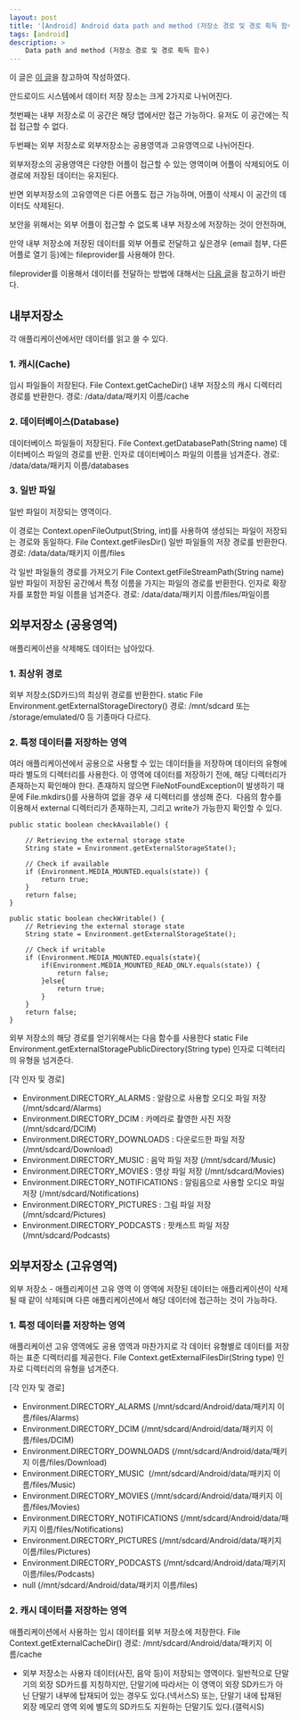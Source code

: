 ```yaml
---
layout: post
title: '[Android] Android data path and method (저장소 경로 및 경로 획득 함수)'
tags: [android]
description: >
    Data path and method (저장소 경로 및 경로 획득 함수)
---
```


이 글은 [이 글](http://egloos.zum.com/pavecho/v/7204359)을 참고하여 작성하였다.

안드로이드 시스템에서 데이터 저장 장소는 크게 2가지로 나뉘어진다. 

첫번째는 내부 저장소로 이 공간은 해당 앱에서만 접근 가능하다. 유저도 이 공간에는 직접 접근할 수 없다. 

두번째는 외부 저장소로 외부저장소는 공용영역과 고유영역으로 나뉘어진다. 

외부저장소의 공용영역은 다양한 어플이 접근할 수 있는 영역이며 어플이 삭제되어도 이 경로에 저장된 데이터는 유지된다.

반면 외부저장소의 고유영역은 다른 어플도 접근 가능하며, 어플이 삭제시 이 공간의 데이터도 삭제된다.

보안을 위해서는 외부 어플이 접근할 수 없도록 내부 저장소에 저장하는 것이 안전하며, 

만약 내부 저장소에 저장된 데이터를 외부 어플로 전달하고 싶은경우 (email 첨부, 다른어플로 열기 등)에는 fileprovider를 사용해야 한다. 

fileprovider를 이용해서 데이터를 전달하는 방법에 대해서는 [다음 글](http://jinyongjeong.github.io/2018/09/29/fileprovider/)을 참고하기 바란다.


## 내부저장소

각 애플리케이션에서만 데이터를 읽고 쓸 수 있다.

### 1. 캐시(Cache)

임시 파일들이 저장된다.
File Context.getCacheDir()
내부 저장소의 캐시 디렉터리 경로를 반환한다.
경로: /data/data/패키지 이름/cache

### 2. 데이터베이스(Database)

데이터베이스 파일들이 저장된다.
File Context.getDatabasePath(String name)
데이터베이스 파일의 경로를 반환. 인자로 데이터베이스 파일의 이름을 넘겨준다.
경로: /data/data/패키지 이름/databases

### 3. 일반 파일

일반 파일이 저장되는 영역이다. 

이 경로는 Context.openFileOutput(String, int)를 사용하여 생성되는 파일이 저장되는 경로와 동일하다.
File Context.getFilesDir()
일반 파일들의 저장 경로를 반환한다.
경로: /data/data/패키지 이름/files

각 일반 파일들의 경로를 가져오기
File Context.getFileStreamPath(String name)
일반 파일이 저장된 공간에서 특정 이름을 가지는 파일의 경로를 반환한다.
인자로 확장자를 포함한 파일 이름을 넘겨준다.
경로: /data/data/패키지 이름/files/파일이름

## 외부저장소 (공용영역)

애플리케이션을 삭제해도 데이터는 남아있다.

### 1. 최상위 경로

외부 저장소(SD카드)의 최상위 경로를 반환한다.
static File Environment.getExternalStorageDirectory()
경로: /mnt/sdcard 또는 /storage/emulated/0 등 기종마다 다르다.   

### 2. 특정 데이터를 저장하는 영역

여러 애플리케이션에서 공용으로 사용할 수 있는 데이터들을 저장하며 데이터의 유형에 따라 별도의 디렉터리를 사용한다.
이 영역에 데이터를 저장하기 전에, 해당 디렉터리가 존재하는지 확인해야 한다. 존재하지 않으면 FileNotFoundException이 발생하기 때문에 File.mkdirs()를 사용하여 없을 경우 새 디렉터리를 생성해 준다. 
다음의 함수를 이용해서 external 디렉터리가 존재하는지, 그리고 write가 가능한지 확인할 수 있다.

```
public static boolean checkAvailable() {

    // Retrieving the external storage state
    String state = Environment.getExternalStorageState();

    // Check if available
    if (Environment.MEDIA_MOUNTED.equals(state)) {
        return true;
    }
    return false;
}

public static boolean checkWritable() {
    // Retrieving the external storage state
    String state = Environment.getExternalStorageState();

    // Check if writable
    if (Environment.MEDIA_MOUNTED.equals(state){
        if(Environment.MEDIA_MOUNTED_READ_ONLY.equals(state)) {
            return false;
        }else{
            return true;
        }
    }
    return false;
}
```
외부 저장소의 해당 경로를 얻기위해서는 다음 함수를 사용한다
static File Environment.getExternalStoragePublicDirectory(String type)
인자로 디렉터리의 유형을 넘겨준다.

[각 인자 및 경로]

* Environment.DIRECTORY_ALARMS : 알람으로 사용할 오디오 파일 저장 (/mnt/sdcard/Alarms)
* Environment.DIRECTORY_DCIM : 카메라로 촬영한 사진 저장 (/mnt/sdcard/DCIM)
*  Environment.DIRECTORY_DOWNLOADS : 다운로드한 파일 저장 (/mnt/sdcard/Download)
* Environment.DIRECTORY_MUSIC : 음악 파일 저장 (/mnt/sdcard/Music)
* Environment.DIRECTORY_MOVIES : 영상 파일 저장 (/mnt/sdcard/Movies)
* Environment.DIRECTORY_NOTIFICATIONS : 알림음으로 사용할 오디오 파일 저장 (/mnt/sdcard/Notifications)
* Environment.DIRECTORY_PICTURES : 그림 파일 저장 (/mnt/sdcard/Pictures)
* Environment.DIRECTORY_PODCASTS : 팟캐스트 파일 저장 (/mnt/sdcard/Podcasts)

## 외부저장소 (고유영역)

외부 저장소 - 애플리케이션 고유 영역
이 영역에 저장된 데이터는 애플리케이션이 삭제될 때 같이 삭제되며 다른 애플리케이션에서 해당 데이터에 접근하는 것이 가능하다.

### 1. 특정 데이터를 저장하는 영역

애플리케이션 고유 영역에도 공용 영역과 마찬가지로 각 데이터 유형별로 데이터를 저장하는 표준 디렉터리를 제공한다.
File Context.getExternalFilesDir(String type)
인자로 디렉터리의 유형을 넘겨준다.

[각 인자 및 경로]

* Environment.DIRECTORY_ALARMS (/mnt/sdcard/Android/data/패키지 이름/files/Alarms)
* Environment.DIRECTORY_DCIM (/mnt/sdcard/Android/data/패키지 이름/files/DCIM)
* Environment.DIRECTORY_DOWNLOADS (/mnt/sdcard/Android/data/패키지 이름/files/Download)
* Environment.DIRECTORY_MUSIC  (/mnt/sdcard/Android/data/패키지 이름/files/Music)
* Environment.DIRECTORY_MOVIES (/mnt/sdcard/Android/data/패키지 이름/files/Movies)
* Environment.DIRECTORY_NOTIFICATIONS (/mnt/sdcard/Android/data/패키지 이름/files/Notifications)
* Environment.DIRECTORY_PICTURES (/mnt/sdcard/Android/data/패키지 이름/files/Pictures)
* Environment.DIRECTORY_PODCASTS (/mnt/sdcard/Android/data/패키지 이름/files/Podcasts)
* null (/mnt/sdcard/Android/data/패키지 이름/files)

### 2. 캐시 데이터를 저장하는 영역

애플리케이션에서 사용하는 임시 데이터를 외부 저장소에 저장한다.
File Context.getExternalCacheDir()
경로: /mnt/sdcard/Android/data/패키지 이름/cache

* 외부 저장소는 사용자 데이터(사진, 음악 등)이 저장되는 영역이다. 일반적으로 단말기의 외장 SD카드를 지칭하지만, 단말기에 따라서는 이 영역이 외장 SD카드가 아닌 단말기 내부에 탑재되어 있는 경우도 있다.(넥서스S) 또는, 단말기 내에 탑재된 외장 메모리 영역 외에 별도의 SD카드도 지원하는 단말기도 있다.(갤럭시S)

